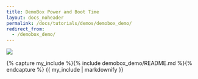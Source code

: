 ```yaml
---
title: DemoBox Power and Boot Time
layout: docs_noheader
permalink: /docs/tutorials/demos/demobox_demo/
redirect_from:
  - /demobox_demo/
---
```


<img src="https://img.shields.io/badge/Tested_on-Foxy-green" style="display:inline"/>

{% capture my_include %}{% include demobox_demo/README.md %}{% endcapture %}
{{ my_include | markdownify }}
